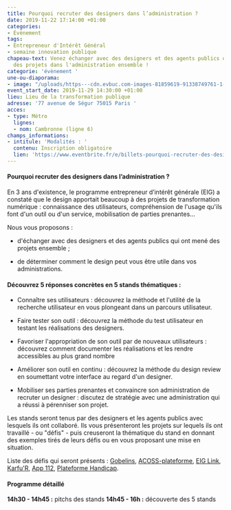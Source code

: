 ```yaml
---
title: Pourquoi recruter des designers dans l’administration ?
date: 2019-11-22 17:14:00 +01:00
categories:
- Évènement
tags:
- Entrepreneur d'Intérêt Général
- semaine innovation publique
chapeau-text: Venez échanger avec des designers et des agents publics qui ont mené
  des projets dans l'administration ensemble !
categorie: 'évènement '
une-ou-diaporama:
- image: "/uploads/https---cdn.evbuc.com-images-81859619-91338749761-1-original.jpg"
event_start_date: 2019-11-29 14:30:00 +01:00
lieu: Lieu de la transformation publique
adresse: '77 avenue de Ségur 75015 Paris '
acces:
- type: Métro
  lignes:
  - nom: Cambronne (ligne 6)
champs_informations:
- intitule: 'Modalités : '
  contenu: Inscription obligatoire
  lien: 'https://www.eventbrite.fr/e/billets-pourquoi-recruter-des-designers-dans-ladministration-81934826271?aff=ebdssbdestsearch '
---
```


#### Pourquoi recruter des designers dans l’administration ?

En 3 ans d'existence, le programme entrepreneur d’intérêt générale (EIG) a constaté que le design apportait beaucoup à des projets de transformation numérique : connaissance des utilisateurs, compréhension de l'usage qu'ils font d'un outil ou d'un service, mobilisation de parties prenantes...

Nous vous proposons :

* d'échanger avec des designers et des agents publics qui ont mené des projets ensemble ;

* de déterminer comment le design peut vous être utile dans vos administrations.

#### Découvrez 5 réponses concrètes en 5 stands thématiques :

* Connaître ses utilisateurs : découvrez la méthode et l'utilité de la recherche utilisateur en vous plongeant dans un parcours utilisateur.
 
* Faire tester son outil : découvrez la méthode du test utilisateur en testant les réalisations des designers.

* Favoriser l'appropriation de son outil par de nouveaux utilisateurs : découvrez comment documenter les réalisations et les rendre accessibles au plus grand nombre

* Améliorer son outil en continu : découvrez la méthode du design review en soumettant votre interface au regard d'un designer.

* Mobiliser ses parties prenantes et convaincre son administration de recruter un designer : discutez de stratégie avec une administration qui a réussi à pérenniser son projet.

Les stands seront tenus par des designers et les agents publics avec lesquels ils ont collaboré. Ils vous présenteront les projets sur lequels ils ont travaillé - ou "défis" - puis creuseront la thématique du stand en donnant des exemples tirés de leurs défis ou en vous proposant une mise en situation.

Liste des défis qui seront présents : [Gobelins](https://entrepreneur-interet-general.etalab.gouv.fr/defis/2018/gobelins.html), [ACOSS-plateforme](https://entrepreneur-interet-general.etalab.gouv.fr/defis/2019/acossplateforme.html), [EIG Link](https://entrepreneur-interet-general.etalab.gouv.fr/defis/2019/eiglink.html), [Karfu'R](https://entrepreneur-interet-general.etalab.gouv.fr/defis/2019/karfur.html), [App 112](https://entrepreneur-interet-general.etalab.gouv.fr/defis/2019/app-112.html), [Plateforme Handicap](https://entrepreneur-interet-general.etalab.gouv.fr/defis/2019/plateforme-handicap.html).

#### Programme détaillé

**14h30 - 14h45 :** pitchs des stands
**14h45 - 16h :** découverte des 5 stands